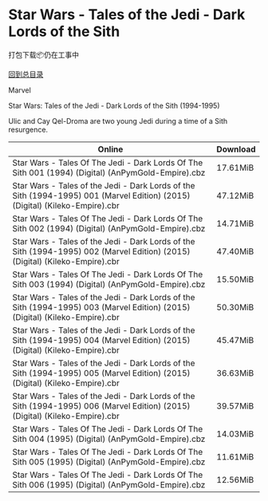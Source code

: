 # Star Wars - Tales of the Jedi - Dark Lords of the Sith

打包下载📦仍在工事中

[回到总目录](/Catalogs.md)

Marvel

Star Wars: Tales of the Jedi - Dark Lords of the Sith (1994-1995)

Ulic and Cay Qel-Droma are two young Jedi during a time of a Sith resurgence.





Online | Download
--- | ---
Star Wars - Tales Of The Jedi - Dark Lords Of The Sith 001 (1994) (Digital) (AnPymGold-Empire).cbz | 17.61MiB
Star Wars - Tales of the Jedi - Dark Lords of the Sith (1994-1995) 001 (Marvel Edition) (2015) (Digital) (Kileko-Empire).cbr | 47.12MiB
Star Wars - Tales Of The Jedi - Dark Lords Of The Sith 002 (1994) (Digital) (AnPymGold-Empire).cbz | 14.71MiB
Star Wars - Tales of the Jedi - Dark Lords of the Sith (1994-1995) 002 (Marvel Edition) (2015) (Digital) (Kileko-Empire).cbr | 47.40MiB
Star Wars - Tales Of The Jedi - Dark Lords Of The Sith 003 (1994) (Digital) (AnPymGold-Empire).cbz | 15.50MiB
Star Wars - Tales of the Jedi - Dark Lords of the Sith (1994-1995) 003 (Marvel Edition) (2015) (Digital) (Kileko-Empire).cbr | 50.30MiB
Star Wars - Tales of the Jedi - Dark Lords of the Sith (1994-1995) 004 (Marvel Edition) (2015) (Digital) (Kileko-Empire).cbr | 45.47MiB
Star Wars - Tales of the Jedi - Dark Lords of the Sith (1994-1995) 005 (Marvel Edition) (2015) (Digital) (Kileko-Empire).cbr | 36.63MiB
Star Wars - Tales of the Jedi - Dark Lords of the Sith (1994-1995) 006 (Marvel Edition) (2015) (Digital) (Kileko-Empire).cbr | 39.57MiB
Star Wars - Tales Of The Jedi - Dark Lords Of The Sith 004 (1995) (Digital) (AnPymGold-Empire).cbz | 14.03MiB
Star Wars - Tales Of The Jedi - Dark Lords Of The Sith 005 (1995) (Digital) (AnPymGold-Empire).cbz | 11.61MiB
Star Wars - Tales Of The Jedi - Dark Lords Of The Sith 006 (1995) (Digital) (AnPymGold-Empire).cbz | 12.56MiB